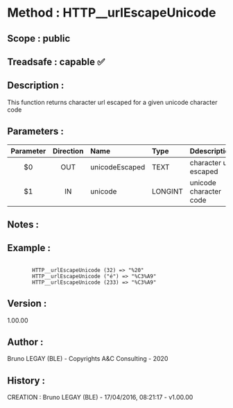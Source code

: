 ﻿# **Method :** HTTP__urlEscapeUnicode## **Scope :** public## **Treadsafe :** capable ✅ ## **Description :** This function returns character url escaped for a given unicode character code## **Parameters :** | Parameter | Direction | Name | Type | Ddescription | |:----:|:----:|:----|:----|:----| | $0 | OUT | unicodeEscaped | TEXT | character url escaped | | $1 | IN | unicode | LONGINT | unicode character code | ## **Notes :** ## **Example :** ```        HTTP__urlEscapeUnicode (32) => "%20"         HTTP__urlEscapeUnicode ("é") => "%C3%A9"         HTTP__urlEscapeUnicode (233) => "%C3%A9"```## **Version :** 1.00.00## **Author :** Bruno LEGAY (BLE) - Copyrights A&C Consulting - 2020## **History :**  CREATION : Bruno LEGAY (BLE) - 17/04/2016, 08:21:17 - v1.00.00